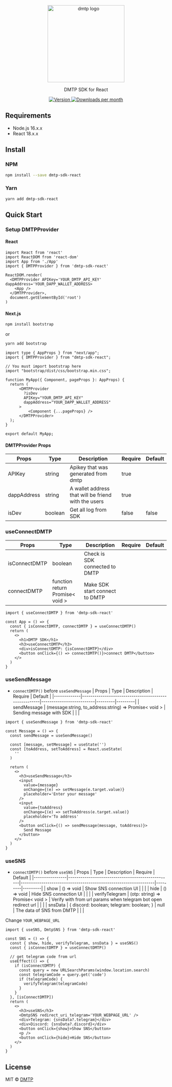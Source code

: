 <p align="center">
  <picture>
    <source media="(prefers-color-scheme: dark)" srcset="https://github.com/DMTP-Protocol/DMTP-SDK-REACT/assets/64068653/d7980ff3-3ed8-4a90-9f82-c37b5700a580">
    <img alt="dmtp logo" src="https://github.com/DMTP-Protocol/DMTP-SDK-REACT/assets/64068653/d7980ff3-3ed8-4a90-9f82-c37b5700a580" width="auto" height="240">
  </picture>
</p>

<p align="center">
DMTP SDK for React
<p>
<div align="center">
  <a href="https://www.npmjs.com/package/dmtp-sdk-react">
    <img src="https://img.shields.io/npm/v/dmtp-sdk-react?colorA=21262d&colorB=161b22&style=flat" alt="Version">
  </a>
  <a href="https://www.npmjs.com/package/dmtp-sdk-react">
    <img src="https://img.shields.io/npm/dm/dmtp-sdk-react?colorA=21262d&colorB=161b22&style=flat" alt="Downloads per month">
  </a>
</div>

## Requirements

- Node.js 16.x.x
- React 18.x.x

## Install

### NPM

```bash
npm install --save dmtp-sdk-react
```

### Yarn

```bash
yarn add dmtp-sdk-react
```

## Quick Start

### Setup DMTPProvider
#### React

```tsx
import React from 'react'
import ReactDOM from 'react-dom'
import App from './App'
import { DMTPProvider } from 'dmtp-sdk-react'

ReactDOM.render(
  <DMTPProvider APIKey='YOUR_DMTP_API_KEY' dappAddress='YOUR_DAPP_WALLET_ADDRESS>
    <App />
  </DMTPProvider>,
  document.getElementById('root')
)
```

#### Next.js
```bash
npm install bootstrap
```
or
```bash
yarn add bootstrap
```

```tsx
import type { AppProps } from "next/app";
import { DMTPProvider } from "dmtp-sdk-react";

// You must import bootstrap here
import "bootstrap/dist/css/bootstrap.min.css";

function MyApp({ Component, pageProps }: AppProps) {
  return (
      <DMTPProvider
        ?isDev
        APIKey="YOUR_DMTP_API_KEY"
        dappAddress="YOUR_DAPP_WALLET_ADDRESS"
      >
          <Component {...pageProps} />
      </DMTPProvider>
  );
}

export default MyApp;
```

#### DMTPProvider Props

| Props        | Type    | Description                                         | Require | Default |
| ------------ | ------- | --------------------------------------------------- | ------- | ------- |
| APIKey       | string  | Apikey that was generated from dmtp                 | true    |         |
| dappAddress  | string  | A wallet address that will be friend with the users | true    |         |
| isDev        | boolean | Get all log from SDK                                | false   | false   |

### useConnectDMTP

| Props         | Type                            | Description                    | Require | Default |
| ------------- | ------------------------------- | ------------------------------ | ------- | ------- |
| isConnectDMTP | boolean                         | Check is SDK connected to DMTP |         |         |
| connectDMTP   | function return Promise< void > | Make SDK start connect to DMTP |         |         |

```tsx
import { useConnectDMTP } from 'dmtp-sdk-react'

const App = () => {
  const { isConnectDMTP, connectDMTP } = useConnectDMTP()
  return (
    <>
      <h1>DMTP SDK</h1>
      <h3>useConnectDMTP</h3>
      <div>isConnectDMTP: {isConnectDMTP}</div>
      <button onClick={() => connectDMTP()}>connect DMTP</button>
    </>
  )
}
```

### useSendMessage

- `connectDMTP()` before `useSendMessage`
  | Props | Type | Description | Require | Default |
  |-------------|------------------------------------------------------|--------------------------|---------|---------|
  | sendMessage | (message:string, to_address:string) => Promise< void > | Sending message with SDK | | |

```tsx
import { useSendMessage } from 'dmtp-sdk-react'

const Message = () => {
  const sendMessage = useSendMessage()

  const [message, setMessage] = useState('')
  const [toAddress, setToAddress] = React.useState(
    ''
  )

  return (
    <>
      <h3>useSendMessage</h3>
      <input
        value={message}
        onChange={(e) => setMessage(e.target.value)}
        placeholder='Enter your message'
      />
      <input
        value={toAddress}
        onChange={(e) => setToAddress(e.target.value)}
        placeholder='To address'
      />
      <button onClick={() => sendMessage(message, toAddress)}>
        Send Message
      </button>
    </>
  )
}
```

### useSNS

- `connectDMTP()` before `useSNS`
  | Props | Type | Description | Require | Default |
  |----------------|--------------------------------------------------|-----------------------------------------------------------------|---------|---------|
  | show | () => void | Show SNS connection UI | | |
  | hide | () => void | Hide SNS connection UI | | |
  | verifyTelegram | (otp: string) => Promise< void > | Verify with from url params when telegram bot open redirect url | | |
  | snsData | { discord: boolean; telegram: boolean; } \| null | The data of SNS from DMTP | | |

Change `YOUR_WEBPAGE_URL`

```tsx
import { useSNS, DmtpSNS } from 'dmtp-sdk-react'

const SNS = () => {
  const { show, hide, verifyTelegram, snsData } = useSNS()
  const { isConnectDMTP } = useConnectDMTP()

  // get telegram code from url
  useEffect(() => {
    if (isConnectDMTP) {
      const query = new URLSearchParams(window.location.search)
      const telegramCode = query.get('code')
      if (telegramCode) {
        verifyTelegram(telegramCode)
      }
    }
  }, [isConnectDMTP])
  return (
    <>
      <h3>useSNS</h3>
      <DmtpSNS redirect_uri_telegram='YOUR_WEBPAGE_URL' />
      <div>Telegram: {snsData?.telegram}</div>
      <div>Discord: {snsData?.discord}</div>
      <button onClick={show}>Show SNS</button>
      <p />
      <button onClick={hide}>Hide SNS</button>
    </>
  )
}
```

## License

MIT © [DMTP](https://github.com/DMTProtocol/)
